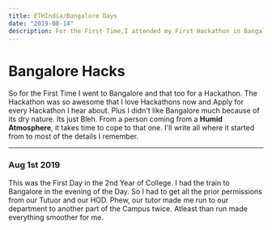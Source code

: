 ```yaml
---
title: ETHIndia/Bangalore Days
date: "2019-08-14"
description: For the First Time,I attended my First Hackathon in Bangalore and it was an international Hackathon called ETHIndia. Wew,it was actually really awesome to visit Bangalore and Hack on something I dont know anything about
---
```

# Bangalore Hacks
So for the First Time I went to Bangalore and that too for a Hackathon. The Hackathon was so awesome that I love Hackathons now and Apply for every Hackathon I hear about. Plus I didn't like Bangalore much because of its dry nature. Its just Bleh. From a person coming from a **Humid Atmosphere**, it takes time to cope to that one. I'll write all where it started from to most of the details I remember. 

----------
### Aug 1st 2019
This was the First Day in the 2nd Year of College. I had the train to Bangalore in the evening of the Day. So I had to get all the prior permissions from our Tutuor and our HOD. Phew, our tutor made me run to our department to another part of the Campus twice. Atleast than run made everything smoother for me.
